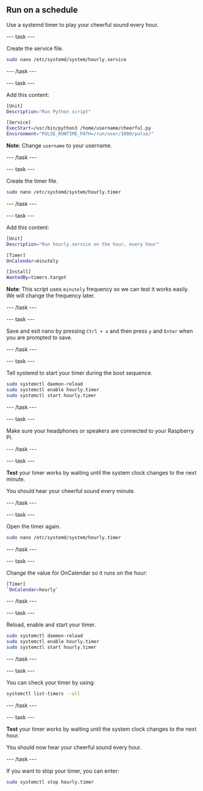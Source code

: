 ## Run on a schedule

Use a systemd timer to play your cheerful sound every hour.

--- task ---

Create the service file.

```bash
sudo nano /etc/systemd/system/hourly.service
```

--- /task ---

--- task ---

Add this content:

```bash
[Unit]
Description="Run Python script"

[Service]
ExecStart=/usr/bin/python3 /home/username/cheerful.py
Environment="PULSE_RUNTIME_PATH=/run/user/1000/pulse/"
```

**Note**: Change `username` to your username.

--- /task ---

--- task ---

Create the timer file.

```bash
sudo nano /etc/systemd/system/hourly.timer
```

--- /task ---

--- task ---

Add this content:

```bash
[Unit]
Description="Run hourly.service on the hour, every hour"

[Timer]
OnCalendar=minutely

[Install]
WantedBy=timers.target
```

**Note**: This script uses `minutely` frequency so we can test it works easily. We will change the frequency later.

--- /task ---

--- task ---

Save and exit nano by pressing `Ctrl + x` and then press `y` and `Enter` when you are prompted to save.

--- /task ---

--- task ---

Tell systemd to start your timer during the boot sequence.

```bash
sudo systemctl daemon-reload
sudo systemctl enable hourly.timer
sudo systemctl start hourly.timer
```

--- /task ---

--- task ---

Make sure your headphones or speakers are connected to your Raspberry Pi.

--- /task ---

--- task ---

**Test** your timer works by waiting until the system clock changes to the next minute.

You should hear your cheerful sound every minute.

--- /task ---

--- task ---

Open the timer again.

```bash
sudo nano /etc/systemd/system/hourly.timer
```

--- /task ---

--- task ---

Change the value for OnCalendar so it runs on the hour:

```bash
[Timer]
`OnCalendar=hourly`
```

--- /task ---

--- task ---

Reload, enable and start your timer.

```bash
sudo systemctl daemon-reload
sudo systemctl enable hourly.timer
sudo systemctl start hourly.timer
```

--- /task ---

--- task ---

You can check your timer by using:
```bash
systemctl list-timers --all
```

--- /task ---

--- task ---

**Test** your timer works by waiting until the system clock changes to the next hour.

You should now hear your cheerful sound every hour.

--- /task ---

If you want to stop your timer, you can enter:

```bash
sudo systemctl stop hourly.timer
```
